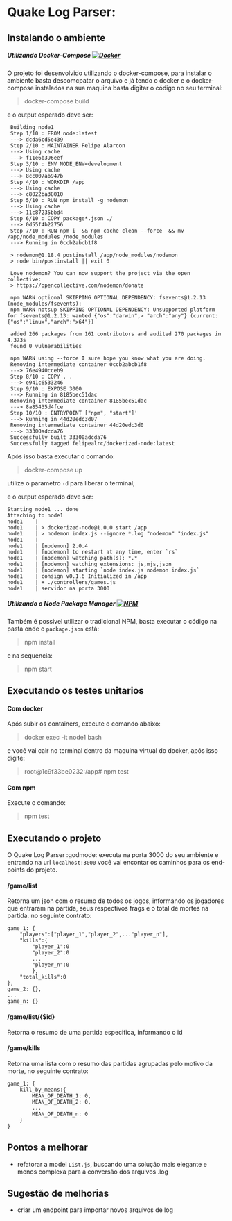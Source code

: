 # Quake Log Parser:

## Instalando o ambiente

##### Utilizando Docker-Compose [![Docker](https://img.shields.io/badge/-Docker-black?style=flat-square&logo=docker&link=https://github.com/felipealrc/quakeLogParser#utilizando-docker-compose-)](https://github.com/felipealrc/quakeLogParser#utilizando-docker-compose-)

O projeto foi desenvolvido utilizando o docker-compose, para instalar o ambiente basta descomcpatar o arquivo e já tendo o docker e o docker-compose instalados na sua maquina basta digitar o código no seu terminal:
>docker-compose build

e o output esperado deve ser:
```
 Building node1
 Step 1/10 : FROM node:latest
 ---> dcda6cd5e439
 Step 2/10 : MAINTAINER Felipe Alarcon
 ---> Using cache
 ---> f11e6b396eef
 Step 3/10 : ENV NODE_ENV=development
 ---> Using cache
 ---> 8cc007ab947b
 Step 4/10 : WORKDIR /app
 ---> Using cache
 ---> c8022ba38010
 Step 5/10 : RUN npm install -g nodemon
 ---> Using cache
 ---> 11c87235bbd4
 Step 6/10 : COPY package*.json ./
 ---> 0d55f4b22756
 Step 7/10 : RUN npm i  && npm cache clean --force  && mv /app/node_modules /node_modules
 ---> Running in 0ccb2abcb1f8
    
 > nodemon@1.18.4 postinstall /app/node_modules/nodemon
 > node bin/postinstall || exit 0

 Love nodemon? You can now support the project via the open collective:
 > https://opencollective.com/nodemon/donate

 npm WARN optional SKIPPING OPTIONAL DEPENDENCY: fsevents@1.2.13 (node_modules/fsevents):
 npm WARN notsup SKIPPING OPTIONAL DEPENDENCY: Unsupported platform for fsevents@1.2.13: wanted {"os":"darwin",> "arch":"any"} (current: {"os":"linux","arch":"x64"})

 added 266 packages from 161 contributors and audited 270 packages in 4.373s
 found 0 vulnerabilities

 npm WARN using --force I sure hope you know what you are doing.
 Removing intermediate container 0ccb2abcb1f8
 ---> 76e4940cceb9
 Step 8/10 : COPY . .
 ---> e941c6533246
 Step 9/10 : EXPOSE 3000
 ---> Running in 8185bec51dac
 Removing intermediate container 8185bec51dac
 ---> 8a85435d4fce
 Step 10/10 : ENTRYPOINT ["npm", "start"]'
 ---> Running in 44d20edc3d07
 Removing intermediate container 44d20edc3d0
 ---> 33300adcda76
 Successfully built 33300adcda76
 Successfully tagged felipealrc/dockerized-node:latest
 ```
 Após isso basta executar o comando:
 >docker-compose up

utilize o parametro `-d` para liberar o terminal; 

 e o output esperado deve ser:
 ```
Starting node1 ... done
Attaching to node1
node1    | 
node1    | > dockerized-node@1.0.0 start /app
node1    | > nodemon index.js --ignore *.log "nodemon" "index.js"
node1    | 
node1    | [nodemon] 2.0.4
node1    | [nodemon] to restart at any time, enter `rs`
node1    | [nodemon] watching path(s): *.*
node1    | [nodemon] watching extensions: js,mjs,json
node1    | [nodemon] starting `node index.js nodemon index.js`
node1    | consign v0.1.6 Initialized in /app
node1    | + ./controllers/games.js
node1    | servidor na porta 3000
 ```
##### Utilizando o Node Package Manager [![NPM](https://img.shields.io/badge/-NPM-Black?logo=NPM&style=flat-square&link=https://github.com/felipealrc/quakeLogParser#utilizando-o-node-package-manager-)](https://github.com/felipealrc/quakeLogParser#utilizando-o-node-package-manager-)

Também é possivel utilizar o tradicional NPM, basta executar o código na pasta onde o `package.json` está:
>npm install

e na sequencia:

>npm start


## Executando os testes unitarios

#### Com docker 
Após subir os containers, execute o comando abaixo:
>docker exec -it node1 bash

e você vai cair no terminal dentro da maquina virtual do docker, após isso digite:
>root@1c9f33be0232:/app# npm test

#### Com npm
Execute o comando:
>npm test

## Executando o projeto

O Quake Log Parser :godmode: executa na porta 3000 do seu ambiente e entrando na url `localhost:3000` você vai encontar os caminhos para os end-points do projeto.

#### /game/list

Retorna um json com o resumo de todos os jogos, informando os jogadores que entraram na partida, seus respectivos frags e o total de mortes na partida. no seguinte contrato:

```
game_1: {
    "players":["player_1","player_2",..."player_n"],
    "kills":{
        "player_1":0
        "player_2":0
        ...
        "player_n":0
        },
    "total_kills":0
},
game_2: {},
...
game_n: {}
```

#### /game/list/{$id}

Retorna o resumo de uma partida especifica, informando o id

#### /game/kills

Retorna uma lista com o resumo das partidas agrupadas pelo motivo da morte, no seguinte contrato:
```
game_1: {
    kill_by_means:{
        MEAN_OF_DEATH_1: 0,
        MEAN_OF_DEATH_2: 0,
        ...
        MEAN_OF_DEATH_n: 0
    }
}
```

## Pontos a melhorar

* refatorar a model `List.js`, buscando uma solução mais elegante e menos complexa para a conversão dos arquivos .log


## Sugestão de melhorias

* criar um endpoint para importar novos arquivos de log
